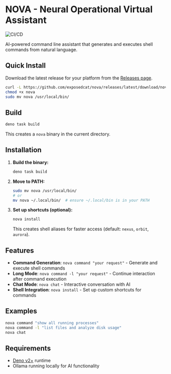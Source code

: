 # NOVA - Neural Operational Virtual Assistant

![CI/CD](https://github.com/YOUR_USERNAME/nova/workflows/CI%2FCD/badge.svg)

AI-powered command line assistant that generates and executes shell commands
from natural language.

## Quick Install

Download the latest release for your platform from the
[Releases page](https://github.com/YOUR_USERNAME/nova/releases).

```bash
curl -L https://github.com/exposedcat/nova/releases/latest/download/nova-linux-x64 -o nova
chmod +x nova
sudo mv nova /usr/local/bin/
```

## Build

```bash
deno task build
```

This creates a `nova` binary in the current directory.

## Installation

1. **Build the binary:**
   ```bash
   deno task build
   ```

2. **Move to PATH:**
   ```bash
   sudo mv nova /usr/local/bin/
   # or
   mv nova ~/.local/bin/  # ensure ~/.local/bin is in your PATH
   ```

3. **Set up shortcuts (optional):**
   ```bash
   nova install
   ```
   This creates shell aliases for faster access (default: `nexus`, `orbit`,
   `aurora`).

## Features

- **Command Generation**: `nova command "your request"` - Generate and execute
  shell commands
- **Long Mode**: `nova command -l "your request"` - Continue interaction after
  command execution
- **Chat Mode**: `nova chat` - Interactive conversation with AI
- **Shell Integration**: `nova install` - Set up custom shortcuts for commands

## Examples

```bash
nova command "show all running processes"
nova command -l "list files and analyze disk usage"
nova chat
```

## Requirements

- [Deno v2+](https://deno.land/) runtime
- Ollama running locally for AI functionality
